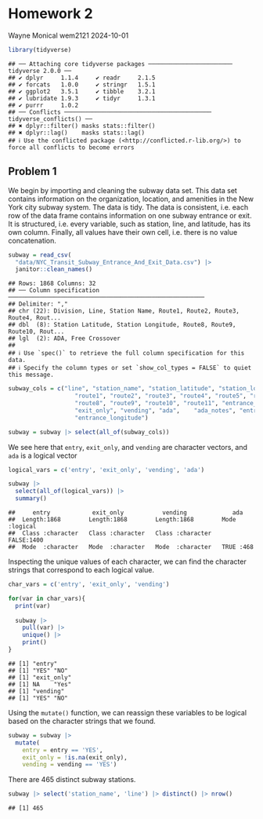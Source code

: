 Homework 2
================
Wayne Monical wem2121
2024-10-01

``` r
library(tidyverse)
```

    ## ── Attaching core tidyverse packages ──────────────────────── tidyverse 2.0.0 ──
    ## ✔ dplyr     1.1.4     ✔ readr     2.1.5
    ## ✔ forcats   1.0.0     ✔ stringr   1.5.1
    ## ✔ ggplot2   3.5.1     ✔ tibble    3.2.1
    ## ✔ lubridate 1.9.3     ✔ tidyr     1.3.1
    ## ✔ purrr     1.0.2     
    ## ── Conflicts ────────────────────────────────────────── tidyverse_conflicts() ──
    ## ✖ dplyr::filter() masks stats::filter()
    ## ✖ dplyr::lag()    masks stats::lag()
    ## ℹ Use the conflicted package (<http://conflicted.r-lib.org/>) to force all conflicts to become errors

## Problem 1

We begin by importing and cleaning the subway data set. This data set
contains information on the organization, location, and amenities in the
New York city subway system. The data is tidy. The data is consistent,
i.e. each row of the data frame contains information on one subway
entrance or exit. It is structured, i.e. every variable, such as
station, line, and latitude, has its own column. Finally, all values
have their own cell, i.e. there is no value concatenation.

``` r
subway = read_csv(
  "data/NYC_Transit_Subway_Entrance_And_Exit_Data.csv") |> 
  janitor::clean_names()
```

    ## Rows: 1868 Columns: 32
    ## ── Column specification ────────────────────────────────────────────────────────
    ## Delimiter: ","
    ## chr (22): Division, Line, Station Name, Route1, Route2, Route3, Route4, Rout...
    ## dbl  (8): Station Latitude, Station Longitude, Route8, Route9, Route10, Rout...
    ## lgl  (2): ADA, Free Crossover
    ## 
    ## ℹ Use `spec()` to retrieve the full column specification for this data.
    ## ℹ Specify the column types or set `show_col_types = FALSE` to quiet this message.

``` r
subway_cols = c("line", "station_name", "station_latitude", "station_longitude",
                   "route1", "route2", "route3", "route4", "route5", "route6", "route7", 
                   "route8", "route9", "route10", "route11", "entrance_type", "entry",
                   "exit_only", "vending", "ada",    "ada_notes", "entrance_latitude",
                   "entrance_longitude")

subway = subway |> select(all_of(subway_cols))
```

We see here that `entry`, `exit_only`, and `vending` are character
vectors, and `ada` is a logical vector

``` r
logical_vars = c('entry', 'exit_only', 'vending', 'ada')

subway |> 
  select(all_of(logical_vars)) |> 
  summary()
```

    ##     entry            exit_only           vending             ada         
    ##  Length:1868        Length:1868        Length:1868        Mode :logical  
    ##  Class :character   Class :character   Class :character   FALSE:1400     
    ##  Mode  :character   Mode  :character   Mode  :character   TRUE :468

Inspecting the unique values of each character, we can find the
character strings that correspond to each logical value.

``` r
char_vars = c('entry', 'exit_only', 'vending')

for(var in char_vars){
  print(var)
  
  subway |> 
    pull(var) |> 
    unique() |> 
    print()
}
```

    ## [1] "entry"
    ## [1] "YES" "NO" 
    ## [1] "exit_only"
    ## [1] NA    "Yes"
    ## [1] "vending"
    ## [1] "YES" "NO"

Using the `mutate()` function, we can reassign these variables to be
logical based on the character strings that we found.

``` r
subway = subway |> 
  mutate(
    entry = entry == 'YES',
    exit_only = !is.na(exit_only),
    vending = vending == 'YES')
```

There are 465 distinct subway stations.

``` r
subway |> select('station_name', 'line') |> distinct() |> nrow()
```

    ## [1] 465
